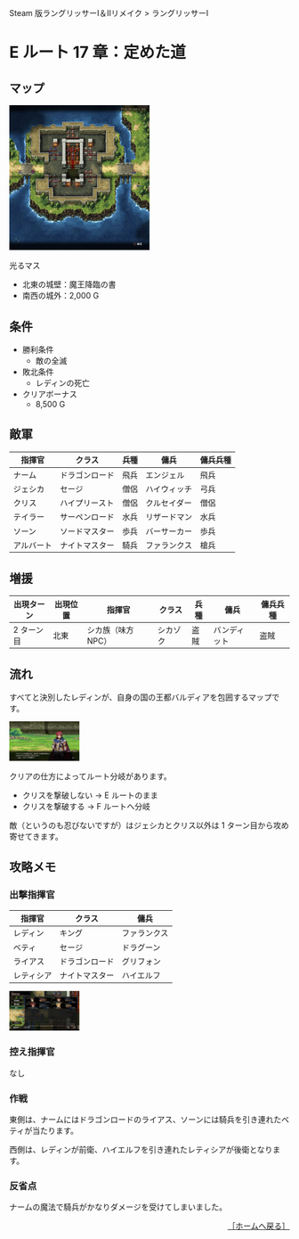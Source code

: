 Steam 版ラングリッサーⅠ＆Ⅱリメイク > ラングリッサーⅠ

# E ルート 17 章：定めた道

## マップ

<div>
  <img src="../images/Chapter17E/Map17E.jpg" width="50%">
</div>

光るマス
- 北東の城壁：魔王降臨の書
- 南西の城外：2,000 G

## 条件

- 勝利条件
    - 敵の全滅
- 敗北条件
    - レディンの死亡
- クリアボーナス
    - 8,500 G

## 敵軍

|指揮官|クラス|兵種|傭兵|傭兵兵種|
|---|---|---|---|---|
|ナーム|ドラゴンロード|飛兵|エンジェル|飛兵|
|ジェシカ|セージ|僧侶|ハイウィッチ|弓兵|
|クリス|ハイプリースト|僧侶|クルセイダー|僧侶|
|テイラー|サーペンロード|水兵|リザードマン|水兵|
|ソーン|ソードマスター|歩兵|バーサーカー|歩兵|
|アルバート|ナイトマスター|騎兵|ファランクス|槍兵|

## 増援

|出現ターン|出現位置|指揮官|クラス|兵種|傭兵|傭兵兵種|
|---|---|---|---|---|---|---|
|2 ターン目|北東|シカ族（味方 NPC）|シカゾク|盗賊|バンディット|盗賊|

## 流れ

すべてと決別したレディンが、自身の国の王都バルディアを包囲するマップです。
<div>
  <img src="../images/Chapter17E/Ledin.jpg" width="25%">
</div>

クリアの仕方によってルート分岐があります。
- クリスを撃破しない → E ルートのまま
- クリスを撃破する → F ルートへ分岐

敵（というのも忍びないですが）はジェシカとクリス以外は 1 ターン目から攻め寄せてきます。

## 攻略メモ

### 出撃指揮官

|指揮官|クラス|傭兵|
|---|---|---|
|レディン|キング|ファランクス|
|ベティ|セージ|ドラグーン|
|ライアス|ドラゴンロード|グリフォン|
|レティシア|ナイトマスター|ハイエルフ|

<div>
  <img src="../images/Chapter17E/Organization.jpg" width="25%">
</div>

### 控え指揮官

なし

### 作戦

東側は、ナームにはドラゴンロードのライアス、ソーンには騎兵を引き連れたベティが当たります。

西側は、レディンが前衛、ハイエルフを引き連れたレティシアが後衛となります。

### 反省点

ナームの魔法で騎兵がかなりダメージを受けてしまいました。

<div align="right">
  <a href="../README.md">［ホームへ戻る］</a>
</div>
